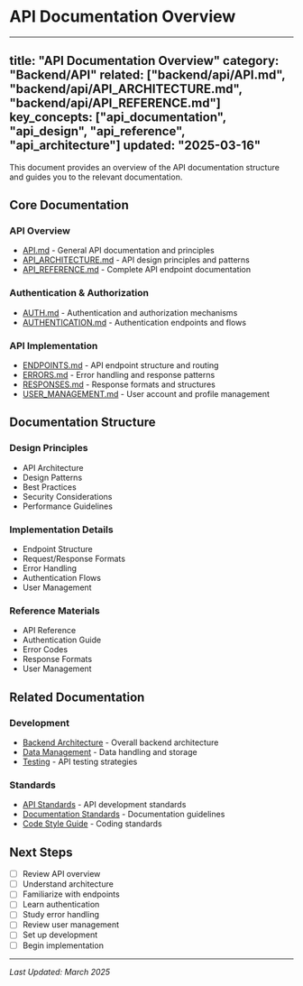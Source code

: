 # API Documentation Overview

---
title: "API Documentation Overview"
category: "Backend/API"
related: ["backend/api/API.md", "backend/api/API_ARCHITECTURE.md", "backend/api/API_REFERENCE.md"]
key_concepts: ["api_documentation", "api_design", "api_reference", "api_architecture"]
updated: "2025-03-16"
---

This document provides an overview of the API documentation structure and guides you to the relevant documentation.

## Core Documentation

### API Overview
- [API.md](API.md) - General API documentation and principles
- [API_ARCHITECTURE.md](API_ARCHITECTURE.md) - API design principles and patterns
- [API_REFERENCE.md](API_REFERENCE.md) - Complete API endpoint documentation

### Authentication & Authorization
- [AUTH.md](AUTH.md) - Authentication and authorization mechanisms
- [AUTHENTICATION.md](AUTHENTICATION.md) - Authentication endpoints and flows

### API Implementation
- [ENDPOINTS.md](ENDPOINTS.md) - API endpoint structure and routing
- [ERRORS.md](ERRORS.md) - Error handling and response patterns
- [RESPONSES.md](RESPONSES.md) - Response formats and structures
- [USER_MANAGEMENT.md](USER_MANAGEMENT.md) - User account and profile management

## Documentation Structure

### Design Principles
- API Architecture
- Design Patterns
- Best Practices
- Security Considerations
- Performance Guidelines

### Implementation Details
- Endpoint Structure
- Request/Response Formats
- Error Handling
- Authentication Flows
- User Management

### Reference Materials
- API Reference
- Authentication Guide
- Error Codes
- Response Formats
- User Management

## Related Documentation

### Development
- [Backend Architecture](../ARCHITECTURE.md) - Overall backend architecture
- [Data Management](../data/INDEX.md) - Data handling and storage
- [Testing](../../testing/backend/API_TESTING.md) - API testing strategies

### Standards
- [API Standards](../../standards/API_STANDARDS.md) - API development standards
- [Documentation Standards](../../standards/DOCUMENTATION.md) - Documentation guidelines
- [Code Style Guide](../../standards/CODE_STYLE.md) - Coding standards

## Next Steps

- [ ] Review API overview
- [ ] Understand architecture
- [ ] Familiarize with endpoints
- [ ] Learn authentication
- [ ] Study error handling
- [ ] Review user management
- [ ] Set up development
- [ ] Begin implementation

---

*Last Updated: March 2025* 